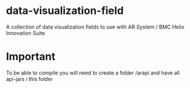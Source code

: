 # data-visualization-field
A collection of data visualization fields to use with AR System / BMC Helix Innovation Suite

# Important
To be able to compile you will need to create a folder /arapi and have all api-jars i this folder


